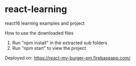 # react-learning
react16 learning examples and project

How to use the downloaded files

1) Run "npm install" in the extracted sub folders
2) Run "npm start" to view the project

Deployed on: https://react-my-burger-pm.firebaseapp.com/
